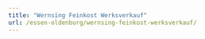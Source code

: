 ```yaml
---
title: "Wernsing Feinkost Werksverkauf"
url: /essen-oldenburg/wernsing-feinkost-werksverkauf/
---
```

